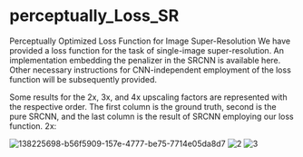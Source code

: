 # perceptually_Loss_SR
Perceptually Optimized Loss Function for Image Super-Resolution
We have provided a loss function for the task of single-image super-resolution. An implementation embedding the penalizer in the SRCNN is available here. Other necessary instructions for CNN-independent employment of the loss function will be subsequently provided.

Some results for the 2x, 3x, and 4x upscaling factors are represented with the respective order. The first column is the ground truth, second is the pure SRCNN, and the last column is the result of SRCNN employing our loss function.
2x:

![138225698-b56f5909-157e-4777-be75-7714e05da8d7](https://user-images.githubusercontent.com/67006007/146389668-7ee9b495-42a6-4466-ab57-79567c1073d7.jpg)
![2](https://user-images.githubusercontent.com/67006007/146435049-6d4e85fe-ebf2-4a1c-af07-115df1958be6.jpg)
![3](https://user-images.githubusercontent.com/67006007/146435058-e9c6e331-e812-4eb5-84df-5badf83cff13.jpg)
